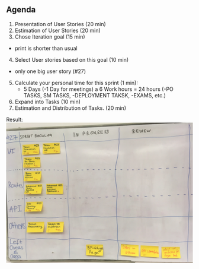 ## Agenda

1. Presentation of User Stories (20 min)
2. Estimation of User Stories (20 min)
3. Chose Iteration goal (15 min)
  - print is shorter than usual
4. Select User stories based on this goal (10 min)
  - only one big user story (#27)
5. Calculate your personal time for this sprint (1 min):
   * 5 Days (-1 Day for meetings) a 6 Work hours = 24 hours (-PO TASKS, SM TASKS, -DEPLOYMENT TAKSK, -EXAMS, etc.)
6. Expand into Tasks (10 min)
7. Estimation and Distribution of Tasks. (20 min)

Result:
![](../images/2018-12-17-planningresult.JPG)
